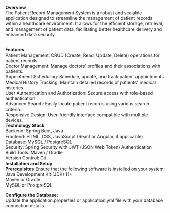 <b>Overview</b>
<br>
The Patient Record Management System is a robust and scalable application designed to streamline the management of patient records within a healthcare environment. It allows for the efficient storage, retrieval, and management of patient data, facilitating better healthcare delivery and enhanced data security.

<br>
<b>Features</b>
<br>
Patient Management: CRUD (Create, Read, Update, Delete) operations for patient records.
<br>
Doctor Management: Manage doctors' profiles and their associations with patients.
<br>
Appointment Scheduling: Schedule, update, and track patient appointments.
<br>
Medical History Tracking: Maintain detailed records of patients' medical histories.
<br>
User Authentication and Authorization: Secure access with role-based authentication.
<br>
Advanced Search: Easily locate patient records using various search criteria.
<br>
Responsive Design: User-friendly interface compatible with multiple devices.

<br>
<b>Technology Stack</b>
<br>
Backend: Spring Boot, Java
<br>
Frontend: HTML, CSS, JavaScript (React or Angular, if applicable)
<br>
Database: MySQL / PostgreSQL
<br>
Security: Spring Security with JWT (JSON Web Token) Authentication
<br>
Build Tools: Maven / Gradle

<br>
Version Control: Git

<br>
<b>Installation and Setup</b>

<br>
<b>Prerequisites</b>
Ensure that the following software is installed on your system:
<br>
Java Development Kit (JDK) 11+
<br>
Maven or Gradle
<br>
MySQL or PostgreSQL
<br>

<b>Configure the Database:</b>
<br>
Update the application.properties or application.yml file with your database connection details.
<br>






